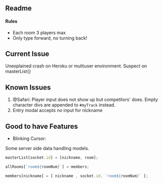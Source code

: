 ## Readme

#### Rules
* Each room 3 players max
* Only type forward, no turning back!

## Current Issue
Unexplained crash on Heroku or multiuser environment. Suspect on masterList{}

## Known Issues
1.  @Safari: Player input does not show up but competitors' does. Empty character divs are appended to `#myTrack` instead.
2. Entry modal accepts no input for nickname

## Good to have Features
* Blinking Cursor:


Some server side data handling models.
```javascript
masterList[socket.id] = [nickname, room];
```

```javascript
allRooms[`room${roomNum}`] = members;
```
```javascript
members[nickname] = [ nickname , socket.id, `room${roomNum}` ];
```
